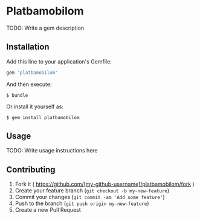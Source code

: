# Platbamobilom

TODO: Write a gem description

## Installation

Add this line to your application's Gemfile:

```ruby
gem 'platbamobilom'
```

And then execute:

    $ bundle

Or install it yourself as:

    $ gem install platbamobilom

## Usage

TODO: Write usage instructions here

## Contributing

1. Fork it ( https://github.com/[my-github-username]/platbamobilom/fork )
2. Create your feature branch (`git checkout -b my-new-feature`)
3. Commit your changes (`git commit -am 'Add some feature'`)
4. Push to the branch (`git push origin my-new-feature`)
5. Create a new Pull Request
